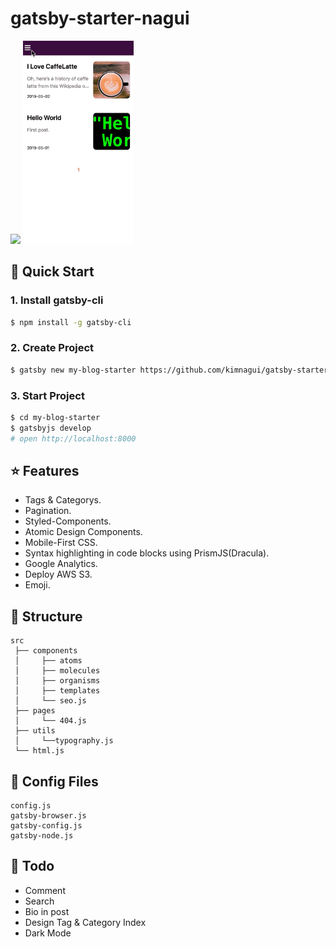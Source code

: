 # gatsby-starter-nagui

<img src="./content/assets/demo-pc.gif" width="500">

<img src="./content/assets/demo-mobile.gif" height="325">

## :rocket: Quick Start

### 1. Install gatsby-cli

```sh
$ npm install -g gatsby-cli
```

### 2. Create Project

```sh
$ gatsby new my-blog-starter https://github.com/kimnagui/gatsby-starter-nagui
```

### 3. Start Project

```sh
$ cd my-blog-starter
$ gatsbyjs develop
# open http://localhost:8000
```

## :star: Features

-   Tags & Categorys.
-   Pagination.
-   Styled-Components.
-   Atomic Design Components.
-   Mobile-First CSS.
-   Syntax highlighting in code blocks using PrismJS(Dracula).
-   Google Analytics.
-   Deploy AWS S3.
-   Emoji.

## :open_file_folder: Structure

```
src
 ├── components
 │     ├── atoms
 │     ├── molecules
 │     ├── organisms
 │     ├── templates
 │     └── seo.js
 ├── pages
 │     └── 404.js
 ├── utils
 │     └──typography.js
 └── html.js
```

## :wrench: Config Files

```
config.js
gatsby-browser.js
gatsby-config.js
gatsby-node.js
```

## :dart: Todo

-   Comment
-   Search
-   Bio in post
-   Design Tag & Category Index
-   Dark Mode
